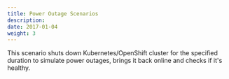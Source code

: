 ```yaml
---
title: Power Outage Scenarios
description: 
date: 2017-01-04
weight: 3
---
```


This scenario shuts down Kubernetes/OpenShift cluster for the specified duration to simulate power outages, brings it back online and checks if it's healthy.
